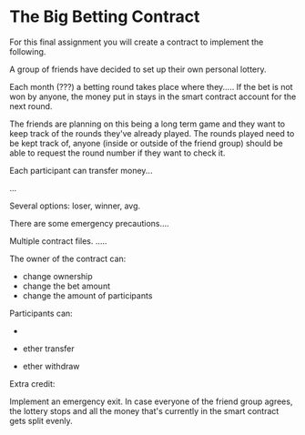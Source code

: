 # The Big Betting Contract

For this final assignment you will create a contract to implement the following.

A group of friends have decided to set up their own personal lottery.

Each month (???) a betting round takes place where they.....
If the bet is not won by anyone, the money put in stays in the smart contract account for the next round.

The friends are planning on this being a long term game and they want to keep track of the rounds they've already played. The rounds played need to be kept track of, anyone (inside or outside of the friend group) should be able to request the round number if they want to check it.

Each participant can transfer money...

...

Several options: loser, winner, avg.

There are some emergency precautions....

Multiple contract files.
.....

The owner of the contract can:

- change ownership
- change the bet amount
- change the amount of participants

Participants can:

-

- ether transfer
- ether withdraw

Extra credit:

Implement an emergency exit. In case everyone of the friend group agrees, the lottery stops and all the money that's currently in the smart contract gets split evenly.
